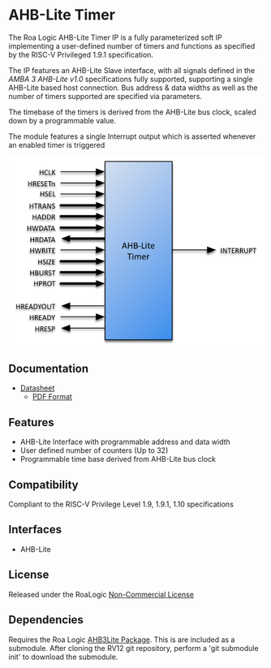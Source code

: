 # AHB-Lite Timer

The Roa Logic AHB-Lite Timer IP is a fully parameterized soft IP implementing a user-defined number of timers and functions as specified by the RISC-V Privileged 1.9.1 specification.

The IP features an AHB-Lite Slave interface, with all signals defined in the *AMBA 3 AHB-Lite v1.0* specifications fully supported, supporting a single AHB-Lite based host connection. Bus address & data widths as well as the number of timers supported are specified via parameters.

The timebase of the timers is derived from the AHB-Lite bus clock, scaled down by a programmable value.

The module features a single Interrupt output which is asserted whenever an enabled timer is triggered

![Example Implementation](assets/img/AHB-Lite-Timer-sig.png)

## Documentation

- [Datasheet](DATASHEET)
  - [PDF Format](docs/ahb3lite_timer_datasheet.pdf)

## Features

- AHB-Lite Interface with programmable address and data width
- User defined number of counters (Up to 32)
- Programmable time base derived from AHB-Lite bus clock

## Compatibility

Compliant to the RISC-V Privilege Level 1.9, 1.9.1, 1.10 specifications

## Interfaces

- AHB-Lite

## License

Released under the RoaLogic [Non-Commercial License](/LICENSE.md)

## Dependencies

Requires the Roa Logic [AHB3Lite Package](). This is are included as a submodule.
After cloning the RV12 git repository, perform a 'git submodule init' to download the submodule.
